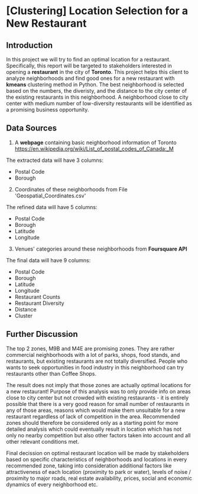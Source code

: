 # [Clustering] Location Selection for a New Restaurant
## Introduction
In this project we will try to find an optimal location for a restaurant. Specifically, this report will be targeted to stakeholders interested in opening a __restaurant__ in the city of __Toronto__. This project helps this client to analyze neighborhoods and find good ones for a new restaurant with __kmeans__ clustering method in Python. The best neighborhood is selected based on the numbers, the diveristy, and the distance to the city center of the existing restaurants in this neighborhood. A neighborhood close to city center with medium number of low-diversity restaurants will be identified as a promising business opportunity.

## Data Sources
1. A __webpage__ containing basic neighborhood information of Toronto
https://en.wikipedia.org/wiki/List_of_postal_codes_of_Canada:_M

The extracted data will have 3 columns:
- Postal Code
- Borough

2. Coordinates of these neighborhoods from File 'Geospatial_Coordinates.csv'

The refined data will have 5 columns:
- Postal Code
- Borough
- Latitude
- Longitude

3. Venues' categories around these neighborhoods from __Foursquare API__

The final data will have 9 columns:
- Postal Code
- Borough
- Latitude
- Longitude
- Restaurant Counts
- Restaurant Diversity
- Distance
- Cluster

## Further Discussion

The top 2 zones, M9B and M4E are promising zones. They are rather commercial neighborhoods with a lot of parks, shops, food stands, and restaurants, but existing restaurants are not totally diversified. People who wants to seek opportunities in food industry in this neighborhood can try restaurants other than Coffee Shops.

The result does not imply that those zones are actually optimal locations for a new restaurant! Purpose of this analysis was to only provide info on areas close to city center but not crowded with existing restaurants - it is entirely possible that there is a very good reason for small number of restaurants in any of those areas, reasons which would make them unsuitable for a new restaurant regardless of lack of competition in the area. Recommended zones should therefore be considered only as a starting point for more detailed analysis which could eventually result in location which has not only no nearby competition but also other factors taken into account and all other relevant conditions met.

Final decission on optimal restaurant location will be made by stakeholders based on specific characteristics of neighborhoods and locations in every recommended zone, taking into consideration additional factors like attractiveness of each location (proximity to park or water), levels of noise / proximity to major roads, real estate availability, prices, social and economic dynamics of every neighborhood etc.


